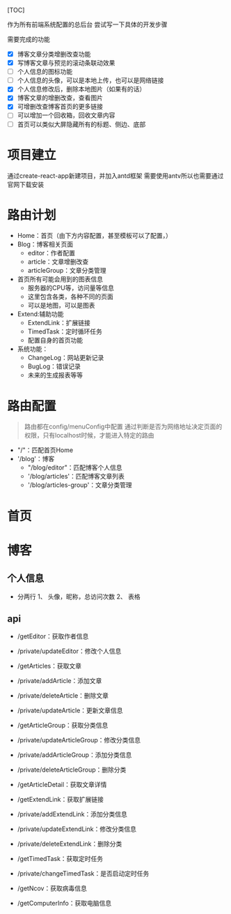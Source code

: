 [TOC]

作为所有前端系统配置的总后台
尝试写一下具体的开发步骤

需要完成的功能
- [x] 博客文章分类增删改查功能
- [x] 写博客文章与预览的滚动条联动效果
- [ ] 个人信息的图标功能
- [ ] 个人信息的头像，可以是本地上传，也可以是网络链接
- [x] 个人信息修改后，删除本地图片（如果有的话）
- [x] 博客文章的增删改查，查看图片
- [x] 可增删改查博客首页的更多链接
- [ ] 可以增加一个回收箱，回收文章内容
- [ ] 首页可以类似大屏隐藏所有的标题、侧边、底部

# 项目建立
通过create-react-app新建项目，并加入antd框架
需要使用antv所以也需要通过官网下载安装

# 路由计划
- Home：首页（由下方内容配置，甚至模板可以了配置，）
- Blog：博客相关页面
  - editor：作者配置
  - article：文章增删改查
  - articleGroup：文章分类管理
- 首页所有可能会用到的图表信息
  - 服务器的CPU等，访问量等信息
  - 这里包含各类，各种不同的页面
  - 可以是地图，可以是图表
- Extend:辅助功能
  - ExtendLink：扩展链接
  - TimedTask：定时循环任务
  - 配置自身的首页功能
- 系统功能：
  - ChangeLog：网站更新记录
  - BugLog：错误记录
  - 未来的生成报表等等


# 路由配置
> 路由都在config/menuConfig中配置
> 通过判断是否为网络地址决定页面的权限，只有localhost时候，才能进入特定的路由
- "/"：匹配首页Home
- '/blog'：博客
  - "/blog/editor"：匹配博客个人信息
  - '/blog/articles'：匹配博客文章列表
  - '/blog/articles-group'：文章分类管理


# 首页

# 博客
## 个人信息
- 分两行
1、 头像，昵称，总访问次数
2、 表格

## api
- /getEditor：获取作者信息
- /private/updateEditor：修改个人信息
  
- /getArticles：获取文章
- /private/addArticle：添加文章
- /private/deleteArticle：删除文章
- /private/updateArticle：更新文章信息

- /getArticleGroup：获取分类信息
- /private/updateArticleGroup：修改分类信息
- /private/addArticleGroup：添加分类信息
- /private/deleteArticleGroup：删除分类

- /getArticleDetail：获取文章详情

- /getExtendLink：获取扩展链接
- /private/addExtendLink：添加分类信息
- /private/updateExtendLink：修改分类信息
- /private/deleteExtendLink：删除分类

- /getTimedTask：获取定时任务
- /private/changeTimedTask：是否启动定时任务

- /getNcov：获取病毒信息
- /getComputerInfo：获取电脑信息